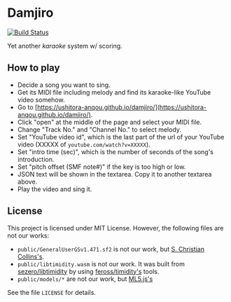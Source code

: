 # Damjiro

[![Build Status](https://travis-ci.org/ushitora-anqou/damjiro.svg?branch=master)](https://travis-ci.org/ushitora-anqou/damjiro)

Yet another _karaoke_ system w/ scoring.

## How to play

- Decide a song you want to sing.
- Get its MIDI file including melody and find its karaoke-like YouTube video somehow.
- Go to [https://ushitora-anqou.github.io/damjiro/](https://ushitora-anqou.github.io/damjiro/).
- Click "open" at the middle of the page and select your MIDI file.
- Change "Track No." and "Channel No." to select melody.
- Set "YouTube video id", which is the last part of the url of your YouTube video (XXXXX of `youtube.com/watch?v=XXXXX`).
- Set "intro time (sec)", which is the number of seconds of the song's introduction.
- Set "pitch offset (SMF note#)" if the key is too high or low.
- JSON text will be shown in the textarea. Copy it to another textarea above.
- Play the video and sing it.

## License

This project is licensed under MIT License.
However, the following files are not our works:

- `public/GeneralUserGSv1.471.sf2` is not our work, but [S. Christian Collins's](http://www.schristiancollins.com/generaluser.php).
- `public/libtimidity.wasm` is not our work. It was built from [sezero/libtimidity](https://github.com/sezero/libtimidity) by using [feross/timidity's](https://github.com/feross/timidity) tools.
- `public/models/*` are not our work, but [ML5.js's](https://ml5js.org/)

See the file `LICENSE` for details.
